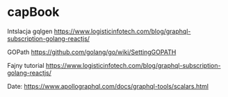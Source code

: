 # capBook

Intslacja gqlgen
https://www.logisticinfotech.com/blog/graphql-subscription-golang-reactjs/

GOPath
https://github.com/golang/go/wiki/SettingGOPATH

Fajny tutorial
https://www.logisticinfotech.com/blog/graphql-subscription-golang-reactjs/

Date:
https://www.apollographql.com/docs/graphql-tools/scalars.html
